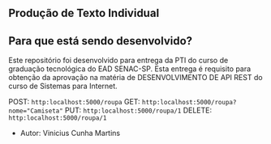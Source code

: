 ## Produção de Texto Individual

## Para que está sendo desenvolvido?

Este repositório foi desenvolvido para entrega da PTI do curso de graduação tecnológica do EAD SENAC-SP. Esta entrega é requisito para obtenção da aprovação na matéria de DESENVOLVIMENTO DE API REST do curso de Sistemas para Internet.

POST: ```http:localhost:5000/roupa```
GET: ```http:localhost:5000/roupa?nome="Camiseta"```
PUT: ```http:localhost:5000/roupa/1```
DELETE: ```http:localhost:5000/roupa/1```

* Autor: Vinicius Cunha Martins
